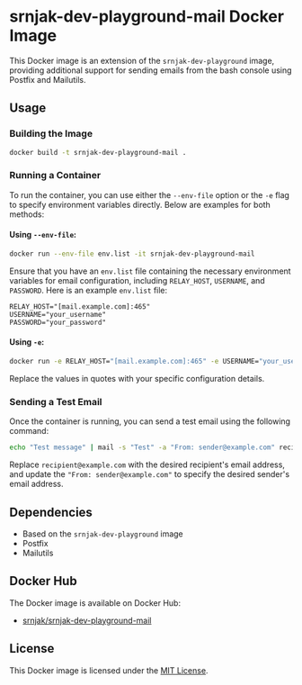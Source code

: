 # srnjak-dev-playground-mail Docker Image

This Docker image is an extension of the `srnjak-dev-playground` image, providing additional support for sending emails from the bash console using Postfix and Mailutils.

## Usage

### Building the Image

```bash
docker build -t srnjak-dev-playground-mail .
```

### Running a Container

To run the container, you can use either the `--env-file` option or the `-e` flag to specify environment variables directly. 
Below are examples for both methods:

#### Using `--env-file`:

```bash
docker run --env-file env.list -it srnjak-dev-playground-mail
```

Ensure that you have an `env.list` file containing the necessary environment variables for email configuration, including `RELAY_HOST`, `USERNAME`, and `PASSWORD`. Here is an example `env.list` file:

```plaintext
RELAY_HOST="[mail.example.com]:465"
USERNAME="your_username"
PASSWORD="your_password"
```

#### Using `-e`:

```bash
docker run -e RELAY_HOST="[mail.example.com]:465" -e USERNAME="your_username" -e PASSWORD="your_password" -it srnjak-dev-playground-mail
```

Replace the values in quotes with your specific configuration details.

### Sending a Test Email

Once the container is running, you can send a test email using the following command:

```bash
echo "Test message" | mail -s "Test" -a "From: sender@example.com" recipient@example.com
```

Replace `recipient@example.com` with the desired recipient's email address, and update the `"From: sender@example.com"` to specify the desired sender's email address.

## Dependencies

- Based on the `srnjak-dev-playground` image
- Postfix
- Mailutils

## Docker Hub
The Docker image is available on Docker Hub:
- [srnjak/srnjak-dev-playground-mail](https://hub.docker.com/r/srnjak/srnjak-dev-playground-mail)

## License

This Docker image is licensed under the [MIT License](LICENSE).
